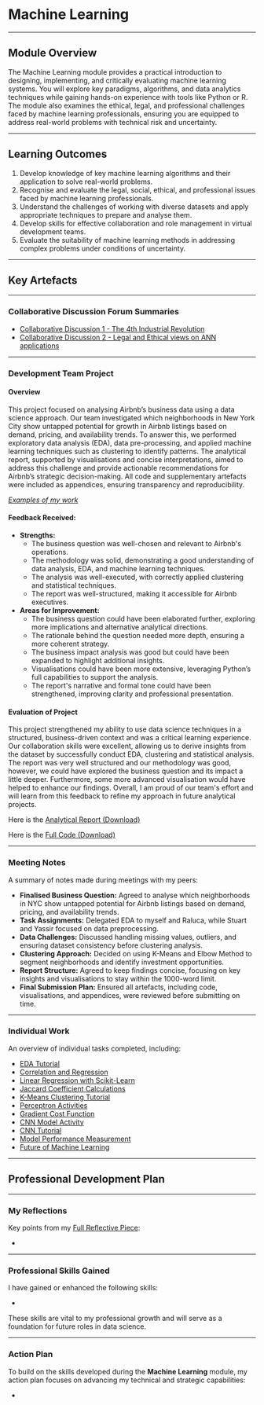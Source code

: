 # Machine Learning

---

## Module Overview

The Machine Learning module provides a practical introduction to designing, implementing, and critically evaluating machine learning systems. You will explore key paradigms, algorithms, and data analytics techniques while gaining hands-on experience with tools like Python or R. The module also examines the ethical, legal, and professional challenges faced by machine learning professionals, ensuring you are equipped to address real-world problems with technical risk and uncertainty.

---

## Learning Outcomes

1. Develop knowledge of key machine learning algorithms and their application to solve real-world problems.
2. Recognise and evaluate the legal, social, ethical, and professional issues faced by machine learning professionals.
3. Understand the challenges of working with diverse datasets and apply appropriate techniques to prepare and analyse them.
4. Develop skills for effective collaboration and role management in virtual development teams.
5. Evaluate the suitability of machine learning methods in addressing complex problems under conditions of uncertainty.

---

## Key Artefacts

---

### Collaborative Discussion Forum Summaries

- [Collaborative Discussion 1 - The 4th Industrial Revolution](./Collaborative_Discussions/Collaborative_Discussion_1/README.md)
- [Collaborative Discussion 2 - Legal and Ethical views on ANN applications](./Collaborative_Discussions/Collaborative_Discussion_2/README.md)

---

### Development Team Project

#### Overview

This project focused on analysing Airbnb’s business data using a data science approach. Our team investigated which neighborhoods in New York City show untapped potential for growth in Airbnb listings based on demand, pricing, and availability trends. To answer this, we performed exploratory data analysis (EDA), data pre-processing, and applied machine learning techniques such as clustering to identify patterns. The analytical report, supported by visualisations and concise interpretations, aimed to address this challenge and provide actionable recommendations for Airbnb’s strategic decision-making. All code and supplementary artefacts were included as appendices, ensuring transparency and reproducibility.

*[Examples of my work](./Team_Exercises/README.md)*

#### Feedback Received:
- **Strengths:**
  - The business question was well-chosen and relevant to Airbnb's operations.
  - The methodology was solid, demonstrating a good understanding of data analysis, EDA, and machine learning techniques.
  - The analysis was well-executed, with correctly applied clustering and statistical techniques.
  - The report was well-structured, making it accessible for Airbnb executives.
- **Areas for Improvement:**
  - The business question could have been elaborated further, exploring more implications and alternative analytical directions.
  - The rationale behind the question needed more depth, ensuring a more coherent strategy.
  - The business impact analysis was good but could have been expanded to highlight additional insights.
  - Visualisations could have been more extensive, leveraging Python’s full capabilities to support the analysis.
  - The report's narrative and formal tone could have been strengthened, improving clarity and professional presentation.

#### Evaluation of Project

This project strengthened my ability to use data science techniques in a structured, business-driven context and was a critical learning experience. Our collaboration skills were excellent, allowing us to derive insights from the dataset by successfully conduct EDA, clustering and statistical analysis. The report was very well structured and our methodology was good, however, we could have explored the business question and its impact a little deeper. Furthermore, some more advanced visualisation would have helped to enhance our findings. Overall, I am proud of our team's effort and will learn from this feedback to refine my approach in future analytical projects.

Here is the [Analytical Report (Download)](Machine_Learning/Team_Exercises/Examples/team_project_report.docx)

Here is the [Full Code (Download)](Machine_Learning/Team_Exercises/Examples/exploratory_analysis.ipynb)

---

### Meeting Notes

A summary of notes made during meetings with my peers:

- **Finalised Business Question:** Agreed to analyse which neighborhoods in NYC show untapped potential for Airbnb listings based on demand, pricing, and availability trends.
- **Task Assignments:** Delegated EDA to myself and Raluca, while Stuart and Yassir focused on data preprocessing.
- **Data Challenges:** Discussed handling missing values, outliers, and ensuring dataset consistency before clustering analysis.
- **Clustering Approach:** Decided on using K-Means and Elbow Method to segment neighborhoods and identify investment opportunities.
- **Report Structure:** Agreed to keep findings concise, focusing on key insights and visualisations to stay within the 1000-word limit.
- **Final Submission Plan:** Ensured all artefacts, including code, visualisations, and appendices, were reviewed before submitting on time.

---

### Individual Work

An overview of individual tasks completed, including:

- [EDA Tutorial](./Individual_Work/EDA_Tutorial/README.md)
- [Correlation and Regression](./Individual_Work/Correlation_and_Regression/README.md)
- [Linear Regression with Scikit-Learn](./Individual_Work/Linear_Regression_with_Scikit-Learn/README.md)
- [Jaccard Coefficient Calculations](./Individual_Work/Jaccard_Coefficient_Calculations/README.md)
- [K-Means Clustering Tutorial](./Individual_Work/K-Means_Clustering_Tutorial/README.md)
- [Perceptron Activities](./Individual_Work/Perceptron_Activities/README.md)
- [Gradient Cost Function](./Individual_Work/Gradient_Cost_Function/README.md)
- [CNN Model Activity](./Individual_Work/CNN_Model_Activity/README.md)
- [CNN Tutorial](./Individual_Work/CNN_Tutorial/README.md)
- [Model Performance Measurement](./Individual_Work/Model_Performance_Measurement/README.md)
- [Future of Machine Learning](./Individual_Work/Future_of_Machine_Learning/README.md)

---

## Professional Development Plan

---

### My Reflections

Key points from my [Full Reflective Piece](./Professional_Development/reflection.md):

- 

---

### Professional Skills Gained

I have gained or enhanced the following skills:

- 

These skills are vital to my professional growth and will serve as a foundation for future roles in data science.

---

### Action Plan

To build on the skills developed during the **Machine Learning** module, my action plan focuses on advancing my technical and strategic capabilities:

- 
